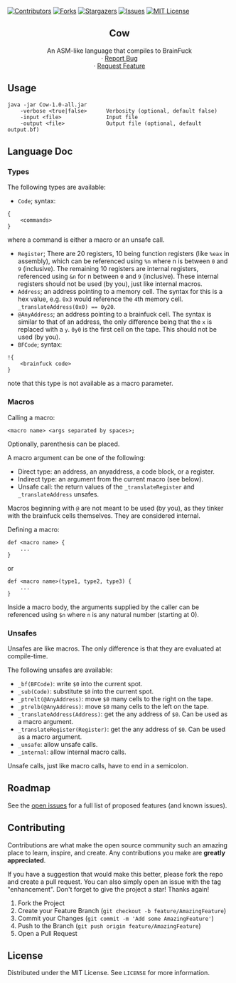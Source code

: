 [![Contributors][contributors-shield]][contributors-url]
[![Forks][forks-shield]][forks-url]
[![Stargazers][stars-shield]][stars-url]
[![Issues][issues-shield]][issues-url]
[![MIT License][license-shield]][license-url]

<h2 align="center">Cow</h3>
  <p align="center">
    An ASM-like language that compiles to BrainFuck
    <br>
    ·
    <a href="https://github.com/BeefLang/Cow/issues/new?labels=bug&template=bug-report---.md">Report Bug</a>
    <br>
    ·
    <a href="https://github.com/BeefLang/Cow/issues/new?labels=enhancement&template=feature-request---.md">Request Feature</a>
  </p>
</div>

## Usage

```
java -jar Cow-1.0-all.jar
    -verbose <true|false>      Verbosity (optional, default false)
    -input <file>              Input file
    -output <file>             Output file (optional, default output.bf)
```

## Language Doc

### Types

The following types are available:
* ``Code``; syntax: 
```
{
    <commands>
}
```
where a command is either a macro or an unsafe call.
* ``Register``; There are 20 registers, 10 being function registers (like `%eax` in assembly), which can be referenced using `%n` where n is between `0` and `9` (inclusive). The remaining 10 registers are internal registers, referenced using `&n` for n between `0` and `9` (inclusive). These internal registers should not be used (by you), just like internal macros.
* ``Address``; an address pointing to a memory cell. The syntax for this is a hex value, e.g. `0x3` would reference the `4`th memory cell. `_translateAddress(0x0) == 0y20`.
* `@AnyAddress`; an address pointing to a brainfuck cell. The syntax is similar to that of an address, the only difference being that the `x` is replaced with a `y`. `0y0` is the first cell on the tape. This should not be used (by you).
* `BFCode`; syntax:
```
!{
    <brainfuck code>
}
```
note that this type is not available as a macro parameter.

### Macros

Calling a macro:
```
<macro name> <args separated by spaces>;
```

Optionally, parenthesis can be placed.

A macro argument can be one of the following:
* Direct type: an address, an anyaddress, a code block, or a register.
* Indirect type: an argument from the current macro (see below).
* Unsafe call: the return values of the `_translateRegister` and `_translateAddress` unsafes.

Macros beginning with ``@`` are not meant to be used (by you), as they tinker with the brainfuck cells themselves. They are considered internal.

Defining a macro:
```
def <macro name> {
    ...
}
```
or
```
def <macro name>(type1, type2, type3) {
    ...
}
```

Inside a macro body, the arguments supplied by the caller can be referenced using `$n` where `n` is any natural number (starting at 0).

### Unsafes

Unsafes are like macros. The only difference is that they are evaluated at compile-time.

The following unsafes are available:
* `_bf(BFCode)`: write `$0` into the current spot.
* `_sub(Code)`: substitute `$0` into the current spot.
* `_ptrelt(@AnyAddress)`: move `$0` many cells to the right on the tape.
* `_ptrelb(@AnyAddress)`: move `$0` many cells to the left on the tape.
* `_translateAddress(Address)`: get the any address of `$0`. Can be used as a macro argument.
* `_translateRegister(Register)`: get the any address of `$0`. Can be used as a macro argument.
* `_unsafe`: allow unsafe calls.
* `_internal`: allow internal macro calls.

Unsafe calls, just like macro calls, have to end in a semicolon.

## Roadmap

See the [open issues](https://github.com/BeefLang/Cow/issues) for a full list of proposed features (and known issues).

## Contributing

Contributions are what make the open source community such an amazing place to learn, inspire, and create. Any contributions you make are **greatly appreciated**.

If you have a suggestion that would make this better, please fork the repo and create a pull request. You can also simply open an issue with the tag "enhancement".
Don't forget to give the project a star! Thanks again!

1. Fork the Project
2. Create your Feature Branch (`git checkout -b feature/AmazingFeature`)
3. Commit your Changes (`git commit -m 'Add some AmazingFeature'`)
4. Push to the Branch (`git push origin feature/AmazingFeature`)
5. Open a Pull Request

## License

Distributed under the MIT License. See `LICENSE` for more information.


[contributors-shield]: https://img.shields.io/github/contributors/BeefLang/Cow.svg?style=for-the-badge
[contributors-url]: https://github.com/BeefLang/Cow/graphs/contributors
[forks-shield]: https://img.shields.io/github/forks/BeefLang/Cow.svg?style=for-the-badge
[forks-url]: https://github.com/BeefLang/Cow/network/members
[stars-shield]: https://img.shields.io/github/stars/BeefLang/Cow.svg?style=for-the-badge
[stars-url]: https://github.com/BeefLang/Cow/stargazers
[issues-shield]: https://img.shields.io/github/issues/BeefLang/Cow.svg?style=for-the-badge
[issues-url]: https://github.com/BeefLang/Cow/issues
[license-shield]: https://img.shields.io/github/license/BeefLang/Cow.svg?style=for-the-badge
[license-url]: https://github.com/BeefLang/Cow/blob/master/LICENSE.txt